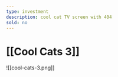 ```yaml
---
type: investment
description: cool cat TV screen with 404
sold: no
---
```


# [[Cool Cats 3]]

![[cool-cats-3.png]]